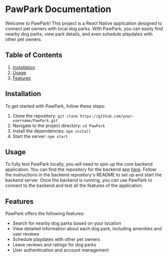 # PawPark Documentation

Welcome to PawPark! This project is a React Native application designed to connect pet owners with local dog parks. With PawPark, you can easily find nearby dog parks, view park details, and even schedule playdates with other pet owners.

## Table of Contents

1. [Installation](#installation)
2. [Usage](#usage)
3. [Features](#features)

## Installation <a name="installation"></a>

To get started with PawPark, follow these steps:

1. Clone the repository: `git clone https://github.com/your-username/PawPark.git`
2. Navigate to the project directory: `cd PawPark`
3. Install the dependencies: `npm install`
4. Start the server: `npm start`

## Usage <a name="usage"></a>

To fully test PawPark locally, you will need to spin up the core backend application. You can find the repository for the backend app [here](https://github.com/your-username/PawPark-backend). Follow the instructions in the backend repository's README to set up and start the backend server. Once the backend is running, you can use PawPark to connect to the backend and test all the features of the application.

## Features <a name="features"></a>

PawPark offers the following features:

- Search for nearby dog parks based on your location
- View detailed information about each dog park, including amenities and user reviews
- Schedule playdates with other pet owners
- Leave reviews and ratings for dog parks
- User authentication and account management

